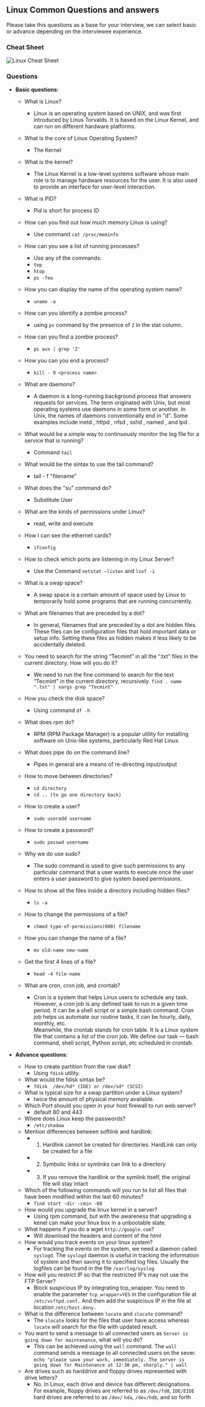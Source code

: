 ## Linux Common Questions and answers

Please take this questions as a base for your interview, we can select basic or advance depending on the interviewee experience.

### Cheat Sheet

![Linux Cheat Sheet](https://github.com/DigitalOnUs/devops_interviews/blob/master/img/cheat-sheet/linux-cheat-sheet.png)

### Questions

- **Basic questions**:
    - What is Linux?
        + Linux is an operating system based on UNIX, and was first introduced by Linus Torvalds. It is based on the Linux Kernel, and can run on different hardware platforms.
    - What is the core of Linux Operating System?
    	+ The Kernel
    - What is the kernel?
    	+ The Linux Kernel is a low-level systems software whose main role is to manage hardware resources for the user. It is also used to provide an interface for user-level interaction.
    - What is PID?
    	+ Pid is short for process ID
    - How can you find out how much memory Linux is using?
    	+ Use command   `cat /proc/meminfo`
    - How can you see a list of running processes?
    	+ Use any of the commands:
		+ `top`
		+ `htop`
		+ `ps -fea`
	- How you can display the name of the operating system name?
		+ `uname -a`

	- How can you identify a zombie process?
		+ using `ps` command by the presence of `Z` in the stat column.
	- How can you find a zombie process?
		+ `ps aux | grep 'Z'`
	- How you can you end a process?
		+ `kill - 9 <process name>`
	- What are daemons?
		+ A daemon is a long-running background process that answers requests for services. The term originated with Unix, but most operating systems use daemons in some form or another. In Unix, the names of daemons conventionally end in "d". Some examples include inetd , httpd , nfsd , sshd , named , and lpd .
	- What would be a simple way to continuously monitor the log file for a service that is running?
		+ Command `tail`
	- What would be the sintax to use the tail command?
		- tail - f "filename"
	- What does the "su" command do?
		+ Substitute User
	- What are the kinds of permissions under Linux?
		+ read, write and execute
	- How I can see the ethernet cards?
		+ `ifconfig`
	- How to check which ports are listening in my Linux Server?
		+ Use the Command `netstat –listen` and `lsof -i`
	- What is a swap space?
		+ A swap space is a certain amount of space used by Linux to temporarily hold some programs that are running concurrently.
	- What are filenames that are preceded by a dot?
		+ In general, filenames that are preceded by a dot are hidden files. These files can be configuration files that hold important data or setup info. Setting these files as hidden makes it less likely to be accidentally deleted.
	- You need to search for the string “Tecmint” in all the “.txt” files in the current directory. How will you do it?
		+ We need to run the fine command to search for the text “Tecmint” in the current directory, recursively. `find . ­name ".txt" | xargs grep "Tecmint"`
	- How you check the disk space?
		+ Using command `df -h`
	- What does rpm do?
		+ RPM (RPM Package Manager) is a popular utility for installing software on Unix-like systems, particularly Red Hat Linux.
	- What does pipe do on the command line?
		+ Pipes in general are a means of re-directing input/output
	- How to move between directories?
        + `cd directory`
        + `cd .. (to go one directory back)`
    - How to create a user?
        + `sudo useradd username`
    - How to create a password?
        + `sudo passwd username`
    - Why we do use sudo?
        + The sudo command is used to give such permissions to any particular command that a user wants to execute once the user enters a user password to give system based permissions.
    - How to show all the files inside a directory including hidden files?
        + `ls -a`
    - How to change the permissions of a file?
        + `chmod type-of-permissions(000) filename`
    - How you can change the name of a file?
        + `mv old-name new-name` 
    - Get the first 4 lines of a file?
        + `head -4 file-name`
    - What are cron, cron job, and crontab?
    	+ Cron is a system that helps Linux users to schedule any task. However, a cron job is any defined task to run in a given time period. It can be a shell script or a simple bash command. Cron job helps us automate our routine tasks, it can be hourly, daily, monthly, etc.<br>Meanwhile, the crontab stands for cron table. It is a Linux system file that contains a list of the cron job. We define our task — bash command, shell script, Python script, etc scheduled in crontab.

- **Advance questions**:
	- How to create partition from the raw disk?
		+ Using `fdisk` utility.
	- What would the fdisk sintax be?
		+ `fdisk  /dev/hd* (IDE) or /dev/sd* (SCSI)`
	- What is typical size for a swap partition under a Linux system?
		+ twice the amount of physical memory available.
	- Which Port should you open in your host firewall to run web server?
		+ default 80 and 443
	- Where does Linux keep the passwords?
		+ `/etc/shadow`
	- Mention differences between softlink and hardlink:
		+ 1) Hardlink cannot be created for directories. HardLink can only be created for a file
		+ 2) Symbolic links or symlinks can link to a directory
		+ 3) If you remove the hardlink or the symlink itself, the original file will stay intact
	- Which of the following commands will you run to list all files that have been modified within the last 60 minutes?
		+ `find start -dir -cmin -60`
	- How would you upgrade the linux kernel in a server?
		+ Using rpm command, but with the awareness that upgrading a kenel can make your linux box in a unbootable state.
	- What happens if you do a wget `http://google.com`?
		+ Will download the headers and content of the html
	- How would you track events on your linux system?
		+ For tracking the events on the system, we need a daemon called `syslogd`. The `syslogd` daemon is useful in tracking the information of system and then saving it to specified log files. Usually the logfiles can be found in the file `/var/log/syslog`
	- How will you restrict IP so that the restricted IP’s may not use the FTP Server?
		+ Block suspicious IP by integrating tcp_wrapper. You need to enable the parameter `tcp_wrapper=YES` in the configuration file at `/etc/vsftpd.conf.` And then add the suspicious IP in the file at location `/etc/host.deny.`
	- What is the difference between `locate` and `slocate` command?
		+ The `slocate` looks for the files that user have access whereas `locate` will search for the file with updated result.
	- You want to send a message to all connected users as `Server is going down for maintenance`, what will you do?
		+ This can be achieved using the `wall` command. The `wall` command sends a message to all connected users on the sever.<br>`echo "please save your work, immediately. The server is going down for Maintenance at 12:30 pm, sharply." | wall`
	- Are drives such as harddrive and floppy drives represented with drive letters?
		+ No. In Linux, each drive and device has different designations. For example, floppy drives are referred to as `/dev/fd0`, `IDE/EIDE` hard drives are referred to as `/dev/` `hda`, `/dev/hdb`, and so forth